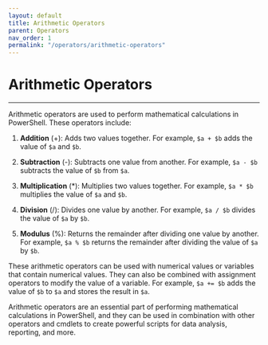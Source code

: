 ```yaml
---
layout: default
title: Arithmetic Operators
parent: Operators
nav_order: 1
permalink: "/operators/arithmetic-operators"
---
```


# Arithmetic Operators

---

Arithmetic operators are used to perform mathematical calculations in PowerShell. These operators include:

1. **Addition** (+): Adds two values together. For example, `$a + $b` adds the value of `$a` and `$b`.

2. **Subtraction** (-): Subtracts one value from another. For example, `$a - $b` subtracts the value of `$b` from `$a`.

3. **Multiplication** (*): Multiplies two values together. For example, `$a * $b` multiplies the value of `$a` and `$b`.

4. **Division** (/): Divides one value by another. For example, `$a / $b` divides the value of `$a` by `$b`.

5. **Modulus** (%): Returns the remainder after dividing one value by another. For example, `$a % $b` returns the remainder after dividing the value of `$a` by `$b`.

These arithmetic operators can be used with numerical values or variables that contain numerical values. They can also be combined with assignment operators to modify the value of a variable. For example, `$a += $b` adds the value of `$b` to `$a` and stores the result in `$a`.

Arithmetic operators are an essential part of performing mathematical calculations in PowerShell, and they can be used in combination with other operators and cmdlets to create powerful scripts for data analysis, reporting, and more.